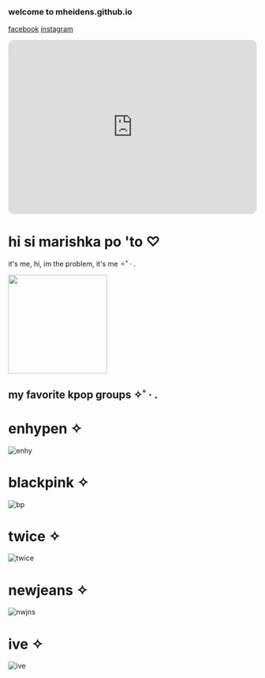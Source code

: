 
### welcome to mheidens.github.io 


   [facebook](https://www.facebook.com/ish.senar.90) [instagram](https://www.instagram.com/mhsenar_/)
   

<iframe style="border-radius:12px" src="https://open.spotify.com/embed/track/43t6oyPWJ67nifk7JgDgoI?utm_source=generator" width="100%" height="352" frameBorder="0" allowfullscreen="" allow="autoplay; clipboard-write; encrypted-media; fullscreen; picture-in-picture" loading="lazy"></iframe>

# hi si marishka po 'to ♡
 it's me, hi, im the problem, it's me ✧˚ · .

 <img src="https://cdn.fbsbx.com/v/t59.2708-21/271435473_3183584978632241_7602432603453393142_n.gif?_nc_cat=109&ccb=1-7&_nc_sid=041f46&_nc_ohc=5T1kslhP1KAAX9LphfK&_nc_ht=cdn.fbsbx.com&oh=03_AdTvkM4sJ5W6ywK1PxJZNJqr98edYFbJve8gNmqx1t7sRQ&oe=637F0C92" width="200"> 
 
 
## my favorite kpop groups ✧˚ · .

# enhypen ✧

![enhy](https://qph.cf2.quoracdn.net/main-qimg-c6c792d1ed310ba8e85518762b393b7f-lq)

# blackpink ✧

![bp](https://i.pinimg.com/originals/3a/4c/e6/3a4ce60f7bd1b938fc352f8cebbfe3da.jpg)

# twice ✧

![twice](https://pbs.twimg.com/media/E-fNSsGXoAE0u95.jpg)

# newjeans ✧

![nwjns](https://i.pinimg.com/550x/77/49/26/774926e9fea35d57fa58d000ca812263.jpg)

# ive ✧

![ive](https://i.pinimg.com/736x/c0/c8/64/c0c864d9ea9db5cbf50b3cc294a4fbde.jpg)
